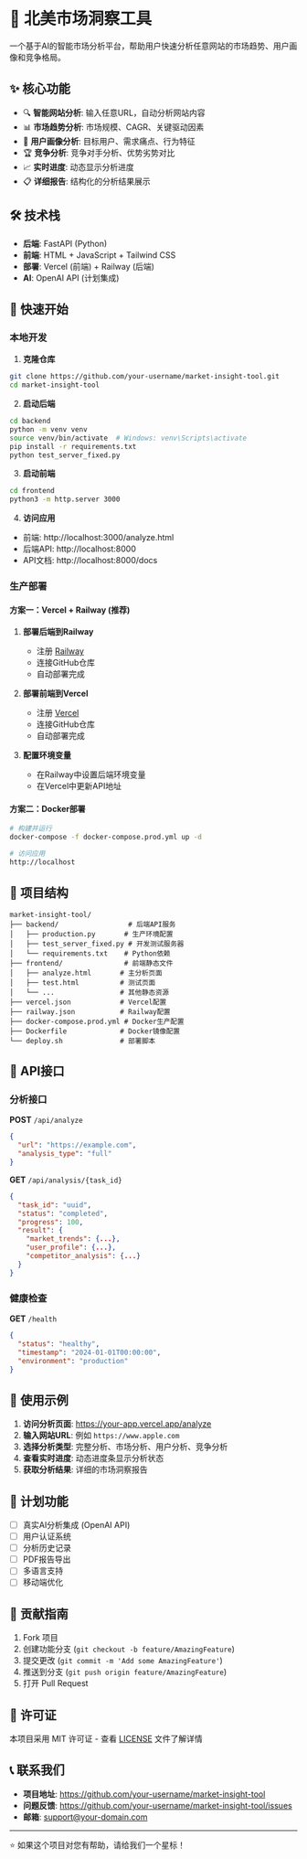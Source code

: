 # 🚀 北美市场洞察工具

一个基于AI的智能市场分析平台，帮助用户快速分析任意网站的市场趋势、用户画像和竞争格局。

## ✨ 核心功能

- 🔍 **智能网站分析**: 输入任意URL，自动分析网站内容
- 📊 **市场趋势分析**: 市场规模、CAGR、关键驱动因素
- 👥 **用户画像分析**: 目标用户、需求痛点、行为特征
- 🏆 **竞争分析**: 竞争对手分析、优势劣势对比
- 📈 **实时进度**: 动态显示分析进度
- 📋 **详细报告**: 结构化的分析结果展示

## 🛠️ 技术栈

- **后端**: FastAPI (Python)
- **前端**: HTML + JavaScript + Tailwind CSS
- **部署**: Vercel (前端) + Railway (后端)
- **AI**: OpenAI API (计划集成)

## 🚀 快速开始

### 本地开发

1. **克隆仓库**
```bash
git clone https://github.com/your-username/market-insight-tool.git
cd market-insight-tool
```

2. **启动后端**
```bash
cd backend
python -m venv venv
source venv/bin/activate  # Windows: venv\Scripts\activate
pip install -r requirements.txt
python test_server_fixed.py
```

3. **启动前端**
```bash
cd frontend
python3 -m http.server 3000
```

4. **访问应用**
- 前端: http://localhost:3000/analyze.html
- 后端API: http://localhost:8000
- API文档: http://localhost:8000/docs

### 生产部署

#### 方案一：Vercel + Railway (推荐)

1. **部署后端到Railway**
   - 注册 [Railway](https://railway.app)
   - 连接GitHub仓库
   - 自动部署完成

2. **部署前端到Vercel**
   - 注册 [Vercel](https://vercel.com)
   - 连接GitHub仓库
   - 自动部署完成

3. **配置环境变量**
   - 在Railway中设置后端环境变量
   - 在Vercel中更新API地址

#### 方案二：Docker部署

```bash
# 构建并运行
docker-compose -f docker-compose.prod.yml up -d

# 访问应用
http://localhost
```

## 📁 项目结构

```
market-insight-tool/
├── backend/                 # 后端API服务
│   ├── production.py       # 生产环境配置
│   ├── test_server_fixed.py # 开发测试服务器
│   └── requirements.txt    # Python依赖
├── frontend/               # 前端静态文件
│   ├── analyze.html       # 主分析页面
│   ├── test.html          # 测试页面
│   └── ...                # 其他静态资源
├── vercel.json            # Vercel配置
├── railway.json           # Railway配置
├── docker-compose.prod.yml # Docker生产配置
├── Dockerfile             # Docker镜像配置
└── deploy.sh              # 部署脚本
```

## 🔧 API接口

### 分析接口

**POST** `/api/analyze`
```json
{
  "url": "https://example.com",
  "analysis_type": "full"
}
```

**GET** `/api/analysis/{task_id}`
```json
{
  "task_id": "uuid",
  "status": "completed",
  "progress": 100,
  "result": {
    "market_trends": {...},
    "user_profile": {...},
    "competitor_analysis": {...}
  }
}
```

### 健康检查

**GET** `/health`
```json
{
  "status": "healthy",
  "timestamp": "2024-01-01T00:00:00",
  "environment": "production"
}
```

## 🎯 使用示例

1. **访问分析页面**: https://your-app.vercel.app/analyze
2. **输入网站URL**: 例如 `https://www.apple.com`
3. **选择分析类型**: 完整分析、市场分析、用户分析、竞争分析
4. **查看实时进度**: 动态进度条显示分析状态
5. **获取分析结果**: 详细的市场洞察报告

## 🔮 计划功能

- [ ] 真实AI分析集成 (OpenAI API)
- [ ] 用户认证系统
- [ ] 分析历史记录
- [ ] PDF报告导出
- [ ] 多语言支持
- [ ] 移动端优化

## 🤝 贡献指南

1. Fork 项目
2. 创建功能分支 (`git checkout -b feature/AmazingFeature`)
3. 提交更改 (`git commit -m 'Add some AmazingFeature'`)
4. 推送到分支 (`git push origin feature/AmazingFeature`)
5. 打开 Pull Request

## 📄 许可证

本项目采用 MIT 许可证 - 查看 [LICENSE](LICENSE) 文件了解详情

## 📞 联系我们

- **项目地址**: https://github.com/your-username/market-insight-tool
- **问题反馈**: https://github.com/your-username/market-insight-tool/issues
- **邮箱**: support@your-domain.com

---

⭐ 如果这个项目对您有帮助，请给我们一个星标！ 